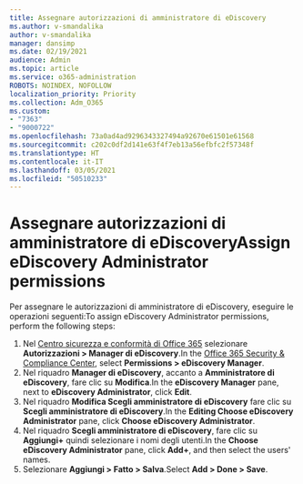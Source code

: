 ```yaml
---
title: Assegnare autorizzazioni di amministratore di eDiscovery
ms.author: v-smandalika
author: v-smandalika
manager: dansimp
ms.date: 02/19/2021
audience: Admin
ms.topic: article
ms.service: o365-administration
ROBOTS: NOINDEX, NOFOLLOW
localization_priority: Priority
ms.collection: Adm_O365
ms.custom:
- "7363"
- "9000722"
ms.openlocfilehash: 73a0ad4ad9296343327494a92670e61501e61568
ms.sourcegitcommit: c202c0df2d141e63f4f7eb13a56efbfc2f57348f
ms.translationtype: HT
ms.contentlocale: it-IT
ms.lasthandoff: 03/05/2021
ms.locfileid: "50510233"
---
```

# <a name="assign-ediscovery-administrator-permissions"></a><span data-ttu-id="f9ed0-102">Assegnare autorizzazioni di amministratore di eDiscovery</span><span class="sxs-lookup"><span data-stu-id="f9ed0-102">Assign eDiscovery Administrator permissions</span></span>

<span data-ttu-id="f9ed0-103">Per assegnare le autorizzazioni di amministratore di eDiscovery, eseguire le operazioni seguenti:</span><span class="sxs-lookup"><span data-stu-id="f9ed0-103">To assign eDiscovery Administrator permissions, perform the following steps:</span></span>

1. <span data-ttu-id="f9ed0-104">Nel [Centro sicurezza e conformità di Office 365](https://sip.protection.office.com/) selezionare **Autorizzazioni > Manager di eDiscovery**.</span><span class="sxs-lookup"><span data-stu-id="f9ed0-104">In the [Office 365 Security & Compliance Center](https://sip.protection.office.com/), select **Permissions > eDiscovery Manager**.</span></span>
2. <span data-ttu-id="f9ed0-105">Nel riquadro **Manager di eDiscovery**, accanto a **Amministratore di eDiscovery**, fare clic su **Modifica**.</span><span class="sxs-lookup"><span data-stu-id="f9ed0-105">In the **eDiscovery Manager** pane, next to **eDiscovery Administrator**, click **Edit**.</span></span>
3. <span data-ttu-id="f9ed0-106">Nel riquadro **Modifica Scegli amministratore di eDiscovery** fare clic su **Scegli amministratore di eDiscovery**.</span><span class="sxs-lookup"><span data-stu-id="f9ed0-106">In the **Editing Choose eDiscovery Administrator** pane, click **Choose eDiscovery Administrator**.</span></span>
4. <span data-ttu-id="f9ed0-107">Nel riquadro **Scegli amministratore di eDiscovery**, fare clic su **Aggiungi+** quindi selezionare i nomi degli utenti.</span><span class="sxs-lookup"><span data-stu-id="f9ed0-107">In the **Choose eDiscovery Administrator** pane, click **Add+**, and then select the users' names.</span></span>
5. <span data-ttu-id="f9ed0-108">Selezionare **Aggiungi > Fatto > Salva**.</span><span class="sxs-lookup"><span data-stu-id="f9ed0-108">Select **Add > Done > Save**.</span></span>